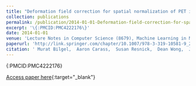 ```yaml
---
title: "Deformation field correction for spatial normalization of PET images using a population-derived partial least squares model"
collection: publications
permalink: /publication/2014-01-01-Deformation-field-correction-for-spatial-normalization-of-PET-images-using-a-population-derived-partial-least-squares-model
excerpt: '\{:PMCID:PMC4222176\}'
date: 2014-01-01
venue: 'Lecture Notes in Computer Science (8679), Machine Learning in Medical Imaging (MLMI)'
paperurl: 'http://link.springer.com/chapter/10.1007/978-3-319-10581-9_25'
citation: ' Murat Bilgel,  Aaron Carass,  Susan Resnick,  Dean Wong,  Jerry Prince, &quot;Deformation field correction for spatial normalization of PET images using a population-derived partial least squares model.&quot; Lecture Notes in Computer Science (8679), Machine Learning in Medical Imaging (MLMI), 2014.'
---
```

\{:PMCID:PMC4222176\}

[Access paper here](http://link.springer.com/chapter/10.1007/978-3-319-10581-9_25){:target="_blank"}
